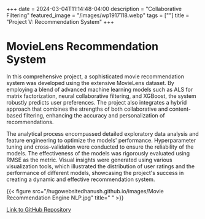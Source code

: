 +++
date = 2024-03-04T11:14:48-04:00
description = "Collaborative Filtering"
featured_image = "/images/wp1917118.webp"
tags = [""]
title = "Project V: Recommendation System"
+++

# MovieLens Recommendation System

In this comprehensive project, a sophisticated movie recommendation system was developed using the extensive MovieLens dataset. By employing a blend of advanced machine learning models such as ALS for matrix factorization, neural collaborative filtering, and XGBoost, the system robustly predicts user preferences. The project also integrates a hybrid approach that combines the strengths of both collaborative and content-based filtering, enhancing the accuracy and personalization of recommendations.

The analytical process encompassed detailed exploratory data analysis and feature engineering to optimize the models' performance. Hyperparameter tuning and cross-validation were conducted to ensure the reliability of the models. The effectiveness of the models was rigorously evaluated using RMSE as the metric. Visual insights were generated using various visualization tools, which illustrated the distribution of user ratings and the performance of different models, showcasing the project's success in creating a dynamic and effective recommendation system.

{{< figure src="/hugowebsitedhanush.github.io/images/Movie Recommendation Engine NLP.jpg" title=" " >}}

[Link to GitHub Repository](https://github.com/DhanushAnegondi/Recommendation-System/tree/main/Recommendation%20System)
